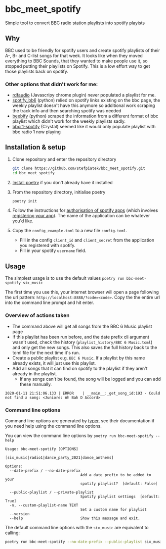 # bbc_meet_spotify
Simple tool to convert BBC radio station playlists into spotify playists

## Why

BBC used to be friendly for spotify users and create spotify playlists of their A-, B- and C-list songs for that week.
It looks like when they moved everything to BBC Sounds, that they wanted to make people use it, so stopped putting
their playlists on Spotify. This is a low effort way to get those playlists back on spotify.

### Other options that didn't work for me:

- [rdfaudio](https://github.com/hubgit/rdfaudio)  (Javascripy chrome plugin) never populated a playlist for me.
- [spotify_bb6](https://github.com/louridas/spotify_bbc6/blob/master/spotify_bbc6.py) (python) relied on spotify 
  links existing on the bbc page, the weekly playlist doesn't have this anymore so additional work 
  scraping the track info and then searching spotify was needed
- [beebify](https://github.com/adamobeng/beebify) (python) scraped the information from a different format
  of bbc playlist which didn't work for the weekly playlists sadly.
- [bbcr1-spotify](https://github.com/denysvitali/bbcr1-spotify) (Crystal) seemed like it would only populate playlist 
  with bbc radio 1 now playing
  
## Installation & setup

1. Clone repository and enter the repository directory

    ```bash
    git clone https://github.com/stefpiatek/bbc_meet_spotify.git
    cd bbc_meet_spotify
    ```

1. [Install poetry](https://python-poetry.org/docs/#installation) if you don't already have it installed

1. From the repository directory, initialise poetry

   ```bash
   poetry init
   ```

1. Follow the instructions for [authorisation of spotify apps](https://spotipy.readthedocs.io/en/latest/#authorized-requests)
   (which involves [registering your app](https://developer.spotify.com/dashboard/)). 
   The name of the application can be whatever you'd like. 

1. Copy the `config_example.toml` to a new file `config.toml`.
   - Fill in the config `client_id` and `client_secret` from the application you registered with spotify.
   - Fill in your spotify `username` field.


## Usage

The simplest usage is to use the default values `poetry run bbc-meet-spotify six_music`

The first time you use this, your internet browser will open a page following the url pattern: 
`http://localhost:8888/?code=<code>`. Copy the the entire url into the command line prompt and hit enter.

### Overview of actions taken

- The command above will get all songs from the BBC 6 Music playlist page
- If this playlist has been run before, and the date prefix cli argument wasn't used,
  check the history (`playlist_history/BBC 6 Music.toml`) and only get the new songs.
  This also saves the full history back to the toml file for the next time it's run. 
- Create a public playlist e.g. `BBC 6 Music`.
  If a playlist by this name already exists, it will just use this playlist.
- Add all songs that it can find on spotify to the playlist if they aren't already in the playlist.
    - If any songs can't be found, the song will be logged and you can add these manually.

`2020-01-11 21:51:06.133 | ERROR    | __main__:_get_song_id:193 - Could not find a song: <Juniore: Ah Bah D Accord>`

    

### Command line options

Command line options are generated by [typer](https://typer.tiangolo.com/), 
see their documentation if you need help using the command line options.  


You can view the command line options by `poetry run bbc-meet-spotify --help`

```text
Usage: bbc-meet-spotify [OPTIONS] 
                        [six_music|radio1|dance_party_2021|dance_anthems]

Options:
  --date-prefix / --no-date-prefix
                                  Add a date prefix to be added to your
                                  spotify playlist?  [default: False]

  --public-playlist / --private-playlist
                                  Spotify playlist settings  [default: True]
  -n, --custom-playlist-name TEXT
                                  Set a custom name for playlist
  --version
  --help                          Show this message and exit.
```

The default command line options with the `six_music` are equivalent to calling: 

```bash
poetry run bbc-meet-spotify --no-date-prefix --public-playlist six_music
```


